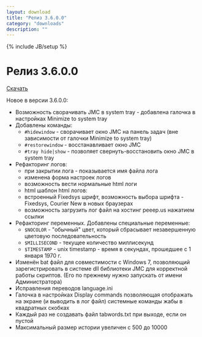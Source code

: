 ```yaml
---
layout: download
title: "Релиз 3.6.0.0"
category: "downloads"
description: ""
---
```

{% include JB/setup %}

# Релиз 3.6.0.0

[Скачать](http://nerevar.github.io/jmc/releases/jmc3600.zip)

Новое в версии 3.6.0.0:

- Возможность сворачивать JMC в system tray - добавлена галочка в настройках Minimize to system tray
- Добавлены команды: 
  - `#hidewindow` - сворачивает окно JMC на панель задач (вне зависимости от галочки Minimize to system tray) 
  - `#restorewindow` - восстанавливает окно JMC 
  - `#tray hide|show` - позволяет свернуть-восстановить окно JMC в system tray
- Рефакторинг логов:
  - при закрытии лога - показывается имя файла лога
  - изменена форма настроек логов
  - возможность вести нормальные html логи
  - html шаблон html логов:
  - встроенный Fixedsys шрифт, возможность выбора шрифта - Fixedsys, Courier New в новых браузерах
  - возможность загрузить лог файл на хостинг peeep.us нажатием ссылки
- Рефакторинг переменных. Добавлены специальные переменные:
  - `$NOCOLOR` - "обычный" цвет, который сбрасывает незавершенную цветовую последовательность
  - `$MILLISECOND` - текущее количество миллисекунд
  - `$TIMESTAMP` - unix timestamp - время в секундах, прошедшее с 1 января 1970 г.
- Изменён bat файл для совместимости с Windows 7, позволяющий зарегистрировать в системе dll библиотеки JMC для корректной работы скриптов. (Его по прежнему нужно запускать от имени Администратора)
- Исправления переводов language.ini
- Галочка в настройках Display commands позволяющая отображать на экране (и выводить в лог файл) системные команды жабы в квадратных скобках
- Каждый раз не создавать файл tabwords.txt при выходе, если он пустой
- Максимальный размер истории увеличен с 500 до 10000
